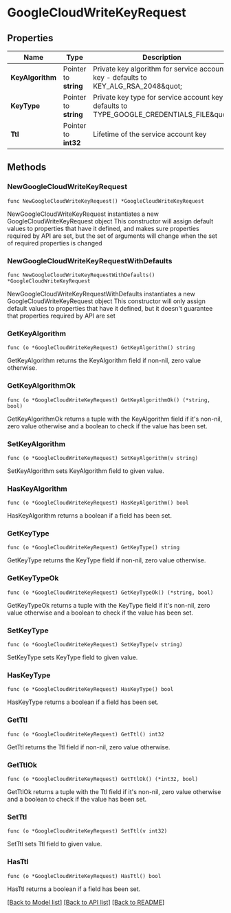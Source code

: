 # GoogleCloudWriteKeyRequest


## Properties

Name | Type | Description | Notes
------------ | ------------- | ------------- | -------------
**KeyAlgorithm** | Pointer to **string** | Private key algorithm for service account key - defaults to KEY_ALG_RSA_2048\&quot; | [optional] [default to "KEY_ALG_RSA_2048"]
**KeyType** | Pointer to **string** | Private key type for service account key - defaults to TYPE_GOOGLE_CREDENTIALS_FILE\&quot; | [optional] [default to "TYPE_GOOGLE_CREDENTIALS_FILE"]
**Ttl** | Pointer to **int32** | Lifetime of the service account key | [optional] 



## Methods


### NewGoogleCloudWriteKeyRequest

`func NewGoogleCloudWriteKeyRequest() *GoogleCloudWriteKeyRequest`

NewGoogleCloudWriteKeyRequest instantiates a new GoogleCloudWriteKeyRequest object
This constructor will assign default values to properties that have it defined,
and makes sure properties required by API are set, but the set of arguments
will change when the set of required properties is changed

### NewGoogleCloudWriteKeyRequestWithDefaults

`func NewGoogleCloudWriteKeyRequestWithDefaults() *GoogleCloudWriteKeyRequest`

NewGoogleCloudWriteKeyRequestWithDefaults instantiates a new GoogleCloudWriteKeyRequest object
This constructor will only assign default values to properties that have it defined,
but it doesn't guarantee that properties required by API are set


### GetKeyAlgorithm

`func (o *GoogleCloudWriteKeyRequest) GetKeyAlgorithm() string`

GetKeyAlgorithm returns the KeyAlgorithm field if non-nil, zero value otherwise.

### GetKeyAlgorithmOk

`func (o *GoogleCloudWriteKeyRequest) GetKeyAlgorithmOk() (*string, bool)`

GetKeyAlgorithmOk returns a tuple with the KeyAlgorithm field if it's non-nil, zero value otherwise
and a boolean to check if the value has been set.

### SetKeyAlgorithm

`func (o *GoogleCloudWriteKeyRequest) SetKeyAlgorithm(v string)`

SetKeyAlgorithm sets KeyAlgorithm field to given value.


### HasKeyAlgorithm

`func (o *GoogleCloudWriteKeyRequest) HasKeyAlgorithm() bool`

HasKeyAlgorithm returns a boolean if a field has been set.




### GetKeyType

`func (o *GoogleCloudWriteKeyRequest) GetKeyType() string`

GetKeyType returns the KeyType field if non-nil, zero value otherwise.

### GetKeyTypeOk

`func (o *GoogleCloudWriteKeyRequest) GetKeyTypeOk() (*string, bool)`

GetKeyTypeOk returns a tuple with the KeyType field if it's non-nil, zero value otherwise
and a boolean to check if the value has been set.

### SetKeyType

`func (o *GoogleCloudWriteKeyRequest) SetKeyType(v string)`

SetKeyType sets KeyType field to given value.


### HasKeyType

`func (o *GoogleCloudWriteKeyRequest) HasKeyType() bool`

HasKeyType returns a boolean if a field has been set.




### GetTtl

`func (o *GoogleCloudWriteKeyRequest) GetTtl() int32`

GetTtl returns the Ttl field if non-nil, zero value otherwise.

### GetTtlOk

`func (o *GoogleCloudWriteKeyRequest) GetTtlOk() (*int32, bool)`

GetTtlOk returns a tuple with the Ttl field if it's non-nil, zero value otherwise
and a boolean to check if the value has been set.

### SetTtl

`func (o *GoogleCloudWriteKeyRequest) SetTtl(v int32)`

SetTtl sets Ttl field to given value.


### HasTtl

`func (o *GoogleCloudWriteKeyRequest) HasTtl() bool`

HasTtl returns a boolean if a field has been set.









[[Back to Model list]](../README.md#documentation-for-models) [[Back to API list]](../README.md#documentation-for-api-endpoints) [[Back to README]](../README.md)


